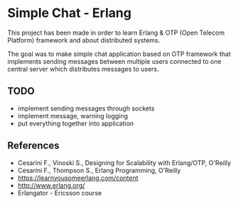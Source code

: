 # Simple Chat - Erlang

This project has been made in order to learn Erlang & OTP (Open Telecom Platform) framework and about distributed systems.

The goal was to make simple chat application based on OTP framework that implements sending messages between multiple users connected to one central server which distributes messages to users. 

## TODO
- implement sending messages through sockets
- implement message, warning logging
- put everything together into application

## References
  - Cesarini F., Vinoski S., Designing for Scalability with Erlang/OTP, O'Reilly
  - Cesarini F., Thompson S., Erlang Programming, O'Reilly
  - https://learnyousomeerlang.com/content
  - http://www.erlang.org/
  - Erlangator - Ericsson course
